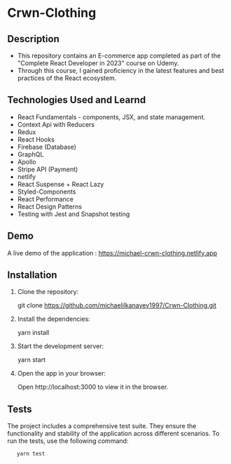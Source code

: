 # Crwn-Clothing

## Description

- This repository contains an E-commerce app completed as part of the "Complete React Developer in 2023" course on Udemy.
- Through this course, I gained proficiency in the latest features and best practices of the React ecosystem.

## Technologies Used and Learnd

- React Fundamentals - components, JSX, and state management.
- Context Api with Reducers
- Redux
- React Hooks
- Firebase (Database)
- GraphQL
- Apollo
- Stripe API (Payment)
- netlify
- React Suspense + React Lazy
- Styled-Components
- React Performance
- React Design Patterns
- Testing with Jest and Snapshot testing

## Demo

A live demo of the application : https://michael-crwn-clothing.netlify.app

## Installation

1. Clone the repository:

   git clone https://github.com/michaelilkanayev1997/Crwn-Clothing.git

2. Install the dependencies:

   yarn install

3. Start the development server:

   yarn start

4. Open the app in your browser:

   Open http://localhost:3000 to view it in the browser.

## Tests

The project includes a comprehensive test suite. They ensure the functionality and stability of the application across different scenarios. To run the tests, use the following command:

       yarn test
